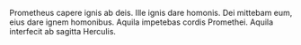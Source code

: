 Prometheus capere ignis ab deis. Ille ignis dare homonis. Dei mittebam eum, eius dare ignem homonibus. Aquila impetebas cordis Promethei. Aquila interfecit ab sagitta Herculis.
